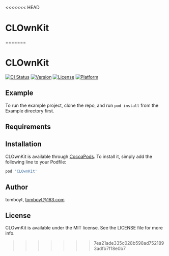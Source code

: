<<<<<<< HEAD
# CLOwnKit
=======
# CLOwnKit

[![CI Status](https://img.shields.io/travis/tomboyt/CLOwnKit.svg?style=flat)](https://travis-ci.org/tomboyt/CLOwnKit)
[![Version](https://img.shields.io/cocoapods/v/CLOwnKit.svg?style=flat)](https://cocoapods.org/pods/CLOwnKit)
[![License](https://img.shields.io/cocoapods/l/CLOwnKit.svg?style=flat)](https://cocoapods.org/pods/CLOwnKit)
[![Platform](https://img.shields.io/cocoapods/p/CLOwnKit.svg?style=flat)](https://cocoapods.org/pods/CLOwnKit)

## Example

To run the example project, clone the repo, and run `pod install` from the Example directory first.

## Requirements

## Installation

CLOwnKit is available through [CocoaPods](https://cocoapods.org). To install
it, simply add the following line to your Podfile:

```ruby
pod 'CLOwnKit'
```

## Author

tomboyt, tomboyt@163.com

## License

CLOwnKit is available under the MIT license. See the LICENSE file for more info.
>>>>>>> 7ea21ade335c028b598ad7521893adfb7f18e0b7
